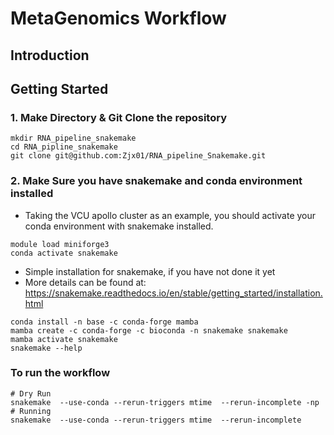 # MetaGenomics Workflow 


## Introduction 

## Getting Started
### 1. Make Directory & Git Clone the repository 
```text
mkdir RNA_pipeline_snakemake
cd RNA_pipline_snakemake
git clone git@github.com:Zjx01/RNA_pipeline_Snakemake.git
```

### 2. Make Sure you have snakemake and conda environment installed

- Taking the VCU apollo cluster as an example, you should activate your conda environment with snakemake installed.
```text
module load miniforge3
conda activate snakemake
```

- Simple installation for snakemake, if you have not done it yet
- More details can be found at: https://snakemake.readthedocs.io/en/stable/getting_started/installation.html
```text
conda install -n base -c conda-forge mamba
mamba create -c conda-forge -c bioconda -n snakemake snakemake
mamba activate snakemake
snakemake --help
```

### To run the workflow
```text
# Dry Run 
snakemake  --use-conda --rerun-triggers mtime  --rerun-incomplete -np
# Running 
snakemake  --use-conda --rerun-triggers mtime  --rerun-incomplete 
```

